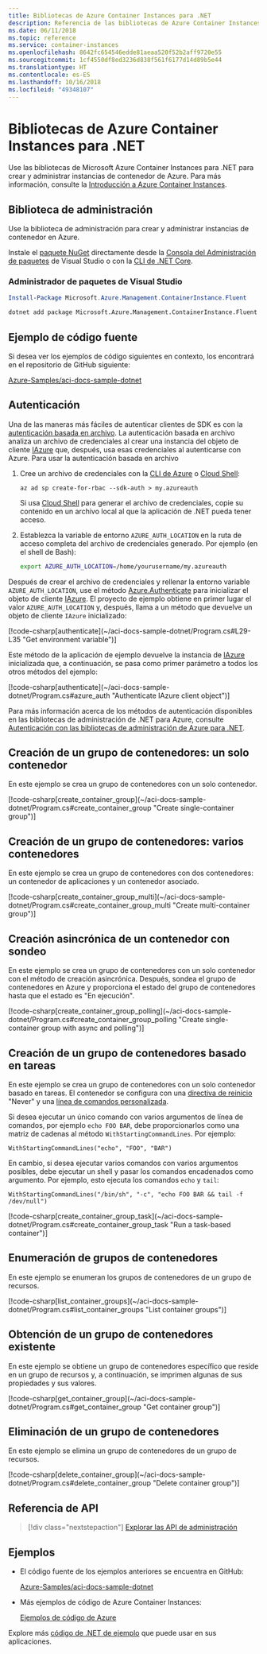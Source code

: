 ```yaml
---
title: Bibliotecas de Azure Container Instances para .NET
description: Referencia de las bibliotecas de Azure Container Instances para .NET
ms.date: 06/11/2018
ms.topic: reference
ms.service: container-instances
ms.openlocfilehash: 8642fc654546edde81aeaa520f52b2aff9720e55
ms.sourcegitcommit: 1cf4550df8ed3236d838f561f6177d14d89b5e44
ms.translationtype: HT
ms.contentlocale: es-ES
ms.lasthandoff: 10/16/2018
ms.locfileid: "49348107"
---
```

# <a name="azure-container-instances-libraries-for-net"></a>Bibliotecas de Azure Container Instances para .NET

Use las bibliotecas de Microsoft Azure Container Instances para .NET para crear y administrar instancias de contenedor de Azure. Para más información, consulte la [Introducción a Azure Container Instances](/azure/container-instances/container-instances-overview).

## <a name="management-library"></a>Biblioteca de administración

Use la biblioteca de administración para crear y administrar instancias de contenedor en Azure.

Instale el [paquete NuGet](https://www.nuget.org/packages/Microsoft.Azure.Management.ContainerInstance.Fluent) directamente desde la [Consola del Administración de paquetes][PackageManager] de Visual Studio o con la [CLI de .NET Core][DotNetCLI].

### <a name="visual-studio-package-manager"></a>Administrador de paquetes de Visual Studio

```powershell
Install-Package Microsoft.Azure.Management.ContainerInstance.Fluent
```

```bash
dotnet add package Microsoft.Azure.Management.ContainerInstance.Fluent
```

## <a name="example-source"></a>Ejemplo de código fuente

Si desea ver los ejemplos de código siguientes en contexto, los encontrará en el repositorio de GitHub siguiente:

[Azure-Samples/aci-docs-sample-dotnet](https://github.com/Azure-Samples/aci-docs-sample-dotnet)

## <a name="authentication"></a>Autenticación

Una de las maneras más fáciles de autenticar clientes de SDK es con la [autenticación basada en archivo][sdk-auth]. La autenticación basada en archivo analiza un archivo de credenciales al crear una instancia del objeto de cliente [IAzure][iazure] que, después, usa esas credenciales al autenticarse con Azure. Para usar la autenticación basada en archivo

1. Cree un archivo de credenciales con la [CLI de Azure](/cli/azure) o [Cloud Shell](https://shell.azure.com/):

   `az ad sp create-for-rbac --sdk-auth > my.azureauth`

   Si usa [Cloud Shell](https://shell.azure.com/) para generar el archivo de credenciales, copie su contenido en un archivo local al que la aplicación de .NET pueda tener acceso.

2. Establezca la variable de entorno `AZURE_AUTH_LOCATION` en la ruta de acceso completa del archivo de credenciales generado. Por ejemplo (en el shell de Bash):

   ```bash
   export AZURE_AUTH_LOCATION=/home/yourusername/my.azureauth
   ```

Después de crear el archivo de credenciales y rellenar la entorno variable `AZURE_AUTH_LOCATION`, use el método [Azure.Authenticate][iazure-authenticate] para inicializar el objeto de cliente [IAzure][iazure]. El proyecto de ejemplo obtiene en primer lugar el valor `AZURE_AUTH_LOCATION` y, después, llama a un método que devuelve un objeto de cliente `IAzure` inicializado:

<!-- SOURCE REPO: https://github.com/Azure-Samples/aci-docs-sample-dotnet --> [!code-csharp[authenticate](~/aci-docs-sample-dotnet/Program.cs#L29-L35 "Get environment variable")]

Este método de la aplicación de ejemplo devuelve la instancia de [IAzure][iazure] inicializada que, a continuación, se pasa como primer parámetro a todos los otros métodos del ejemplo:

<!-- SOURCE REPO: https://github.com/Azure-Samples/aci-docs-sample-dotnet --> [!code-csharp[authenticate](~/aci-docs-sample-dotnet/Program.cs#azure_auth "Authenticate IAzure client object")]

Para más información acerca de los métodos de autenticación disponibles en las bibliotecas de administración de .NET para Azure, consulte [Autenticación con las bibliotecas de administración de Azure para .NET][sdk-auth].

## <a name="create-container-group---single-container"></a>Creación de un grupo de contenedores: un solo contenedor

En este ejemplo se crea un grupo de contenedores con un solo contenedor.

<!-- SOURCE REPO: https://github.com/Azure-Samples/aci-docs-sample-dotnet --> [!code-csharp[create_container_group](~/aci-docs-sample-dotnet/Program.cs#create_container_group "Create single-container group")]

## <a name="create-container-group---multiple-containers"></a>Creación de un grupo de contenedores: varios contenedores

En este ejemplo se crea un grupo de contenedores con dos contenedores: un contenedor de aplicaciones y un contenedor asociado.

<!-- SOURCE REPO: https://github.com/Azure-Samples/aci-docs-sample-dotnet --> [!code-csharp[create_container_group_multi](~/aci-docs-sample-dotnet/Program.cs#create_container_group_multi "Create multi-container group")]

## <a name="asynchronous-container-create-with-polling"></a>Creación asincrónica de un contenedor con sondeo

En este ejemplo se crea un grupo de contenedores con un solo contenedor con el método de creación asincrónica. Después, sondea el grupo de contenedores en Azure y proporciona el estado del grupo de contenedores hasta que el estado es "En ejecución".

<!-- SOURCE REPO: https://github.com/Azure-Samples/aci-docs-sample-dotnet --> [!code-csharp[create_container_group_polling](~/aci-docs-sample-dotnet/Program.cs#create_container_group_polling "Create single-container group with async and polling")]

## <a name="create-task-based-container-group"></a>Creación de un grupo de contenedores basado en tareas

En este ejemplo se crea un grupo de contenedores con un solo contenedor basado en tareas. El contenedor se configura con una [directiva de reinicio](/azure/container-instances/container-instances-restart-policy) "Never" y una [línea de comandos personalizada](/azure/container-instances/container-instances-restart-policy#command-line-override).

Si desea ejecutar un único comando con varios argumentos de línea de comandos, por ejemplo `echo FOO BAR`, debe proporcionarlos como una matriz de cadenas al método `WithStartingCommandLines`. Por ejemplo: 

`WithStartingCommandLines("echo", "FOO", "BAR")`

En cambio, si desea ejecutar varios comandos con varios argumentos posibles, debe ejecutar un shell y pasar los comandos encadenados como argumento. Por ejemplo, esto ejecuta los comandos `echo` y `tail`:

`WithStartingCommandLines("/bin/sh", "-c", "echo FOO BAR && tail -f /dev/null")`

<!-- SOURCE REPO: https://github.com/Azure-Samples/aci-docs-sample-dotnet --> [!code-csharp[create_container_group_task](~/aci-docs-sample-dotnet/Program.cs#create_container_group_task "Run a task-based container")]

## <a name="list-container-groups"></a>Enumeración de grupos de contenedores

En este ejemplo se enumeran los grupos de contenedores de un grupo de recursos.

<!-- SOURCE REPO: https://github.com/Azure-Samples/aci-docs-sample-dotnet --> [!code-csharp[list_container_groups](~/aci-docs-sample-dotnet/Program.cs#list_container_groups "List container groups")]

## <a name="get-an-existing-container-group"></a>Obtención de un grupo de contenedores existente

En este ejemplo se obtiene un grupo de contenedores específico que reside en un grupo de recursos y, a continuación, se imprimen algunas de sus propiedades y sus valores.

<!-- SOURCE REPO: https://github.com/Azure-Samples/aci-docs-sample-dotnet --> [!code-csharp[get_container_group](~/aci-docs-sample-dotnet/Program.cs#get_container_group "Get container group")]

## <a name="delete-a-container-group"></a>Eliminación de un grupo de contenedores

En este ejemplo se elimina un grupo de contenedores de un grupo de recursos.

<!-- SOURCE REPO: https://github.com/Azure-Samples/aci-docs-sample-dotnet --> [!code-csharp[delete_container_group](~/aci-docs-sample-dotnet/Program.cs#delete_container_group "Delete container group")]

## <a name="api-reference"></a>Referencia de API

> [!div class="nextstepaction"]
> [Explorar las API de administración](/dotnet/api/overview/azure/containerinstances/management)

## <a name="samples"></a>Ejemplos

* El código fuente de los ejemplos anteriores se encuentra en GitHub:

  [Azure-Samples/aci-docs-sample-dotnet][aci-docs-sample-dotnet]

* Más ejemplos de código de Azure Container Instances:

  [Ejemplos de código de Azure][samples]

Explore más [código de .NET de ejemplo](https://azure.microsoft.com/resources/samples/?platform=dotnet) que puede usar en sus aplicaciones.

<!-- LINKS - External -->
[aci-docs-sample-dotnet]: https://github.com/Azure-Samples/aci-docs-sample-dotnet
[samples]: https://azure.microsoft.com/resources/samples/?sort=0&term=ACI
[sdk-auth]: https://github.com/Azure/azure-libraries-for-net/blob/master/AUTH.md

<!-- LINKS - Internal -->
[DotNetCLI]: /dotnet/core/tools/dotnet-add-package
[PackageManager]: /nuget/tools/package-manager-console
[iazure]: /dotnet/api/microsoft.azure.management.fluent.azure
[iazure-authenticate]: /dotnet/api/microsoft.azure.management.fluent.azure.authenticate
